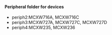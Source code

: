 #### Peripheral folder for devices
* periph2:MCXW716A, MCXW716C
* periph3:MCXW727A, MCXW727C, MCXW727D
* periph4:MCXW235, MCXW236